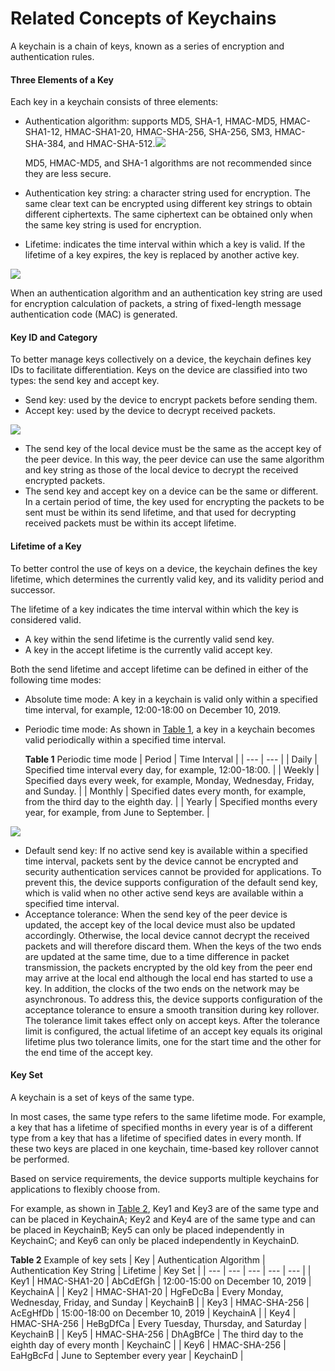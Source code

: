 Related Concepts of Keychains
=============================

A keychain is a chain of keys, known as a series of encryption and authentication rules.

#### Three Elements of a Key

Each key in a keychain consists of three elements:

* Authentication algorithm: supports MD5, SHA-1, HMAC-MD5, HMAC-SHA1-12, HMAC-SHA1-20, HMAC-SHA-256, SHA-256, SM3, HMAC-SHA-384, and HMAC-SHA-512.![](public_sys-resources/note_3.0-en-us.png) 
  
  MD5, HMAC-MD5, and SHA-1 algorithms are not recommended since they are less secure.
* Authentication key string: a character string used for encryption. The same clear text can be encrypted using different key strings to obtain different ciphertexts. The same ciphertext can be obtained only when the same key string is used for encryption.
* Lifetime: indicates the time interval within which a key is valid. If the lifetime of a key expires, the key is replaced by another active key.

![](public_sys-resources/note_3.0-en-us.png) 

When an authentication algorithm and an authentication key string are used for encryption calculation of packets, a string of fixed-length message authentication code (MAC) is generated.



#### Key ID and Category

To better manage keys collectively on a device, the keychain defines key IDs to facilitate differentiation. Keys on the device are classified into two types: the send key and accept key.

* Send key: used by the device to encrypt packets before sending them.
* Accept key: used by the device to decrypt received packets.

![](public_sys-resources/note_3.0-en-us.png) 

* The send key of the local device must be the same as the accept key of the peer device. In this way, the peer device can use the same algorithm and key string as those of the local device to decrypt the received encrypted packets.
* The send key and accept key on a device can be the same or different. In a certain period of time, the key used for encrypting the packets to be sent must be within its send lifetime, and that used for decrypting received packets must be within its accept lifetime.


#### Lifetime of a Key

To better control the use of keys on a device, the keychain defines the key lifetime, which determines the currently valid key, and its validity period and successor.

The lifetime of a key indicates the time interval within which the key is considered valid.

* A key within the send lifetime is the currently valid send key.
* A key in the accept lifetime is the currently valid accept key.

Both the send lifetime and accept lifetime can be defined in either of the following time modes:

* Absolute time mode: A key in a keychain is valid only within a specified time interval, for example, 12:00-18:00 on December 10, 2019.
* Periodic time mode: As shown in [Table 1](#EN-US_CONCEPT_0000001130622922__table199881922164318), a key in a keychain becomes valid periodically within a specified time interval.
  
  **Table 1** Periodic time mode
  | Period | Time Interval |
  | --- | --- |
  | Daily | Specified time interval every day, for example, 12:00-18:00. |
  | Weekly | Specified days every week, for example, Monday, Wednesday, Friday, and Sunday. |
  | Monthly | Specified dates every month, for example, from the third day to the eighth day. |
  | Yearly | Specified months every year, for example, from June to September. |

![](public_sys-resources/note_3.0-en-us.png) 

* Default send key: If no active send key is available within a specified time interval, packets sent by the device cannot be encrypted and security authentication services cannot be provided for applications. To prevent this, the device supports configuration of the default send key, which is valid when no other active send keys are available within a specified time interval.
* Acceptance tolerance: When the send key of the peer device is updated, the accept key of the local device must also be updated accordingly. Otherwise, the local device cannot decrypt the received packets and will therefore discard them. When the keys of the two ends are updated at the same time, due to a time difference in packet transmission, the packets encrypted by the old key from the peer end may arrive at the local end although the local end has started to use a key. In addition, the clocks of the two ends on the network may be asynchronous. To address this, the device supports configuration of the acceptance tolerance to ensure a smooth transition during key rollover. The tolerance limit takes effect only on accept keys. After the tolerance limit is configured, the actual lifetime of an accept key equals its original lifetime plus two tolerance limits, one for the start time and the other for the end time of the accept key.


#### Key Set

A keychain is a set of keys of the same type.

In most cases, the same type refers to the same lifetime mode. For example, a key that has a lifetime of specified months in every year is of a different type from a key that has a lifetime of specified dates in every month. If these two keys are placed in one keychain, time-based key rollover cannot be performed.

Based on service requirements, the device supports multiple keychains for applications to flexibly choose from.

For example, as shown in [Table 2](#EN-US_CONCEPT_0000001130622922__table12933217131715), Key1 and Key3 are of the same type and can be placed in KeychainA; Key2 and Key4 are of the same type and can be placed in KeychainB; Key5 can only be placed independently in KeychainC; and Key6 can only be placed independently in KeychainD.

**Table 2** Example of key sets
| Key | Authentication Algorithm | Authentication Key String | Lifetime | Key Set |
| --- | --- | --- | --- | --- |
| Key1 | HMAC-SHA1-20 | AbCdEfGh | 12:00-15:00 on December 10, 2019 | KeychainA |
| Key2 | HMAC-SHA1-20 | HgFeDcBa | Every Monday, Wednesday, Friday, and Sunday | KeychainB |
| Key3 | HMAC-SHA-256 | AcEgHfDb | 15:00-18:00 on December 10, 2019 | KeychainA |
| Key4 | HMAC-SHA-256 | HeBgDfCa | Every Tuesday, Thursday, and Saturday | KeychainB |
| Key5 | HMAC-SHA-256 | DhAgBfCe | The third day to the eighth day of every month | KeychainC |
| Key6 | HMAC-SHA-256 | EaHgBcFd | June to September every year | KeychainD |